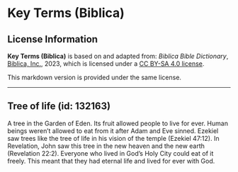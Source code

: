 # Key Terms (Biblica)

## License Information

**Key Terms (Biblica)** is based on and adapted from: _Biblica Bible Dictionary_, [Biblica, Inc.](https://www.biblica.com/), 2023, which is licensed under a [CC BY-SA 4.0 license](https://creativecommons.org/licenses/by-sa/4.0/legalcode.en).

This markdown version is provided under the same license.



--------------------------------

## Tree of life (id: 132163)

A tree in the Garden of Eden. Its fruit allowed people to live for ever. Human beings weren’t allowed to eat from it after Adam and Eve sinned. Ezekiel saw trees like the tree of life in his vision of the temple (Ezekiel 47:12\). In Revelation, John saw this tree in the new heaven and the new earth (Revelation 22:2\). Everyone who lived in God’s Holy City could eat of it freely. This meant that they had eternal life and lived for ever with God.


